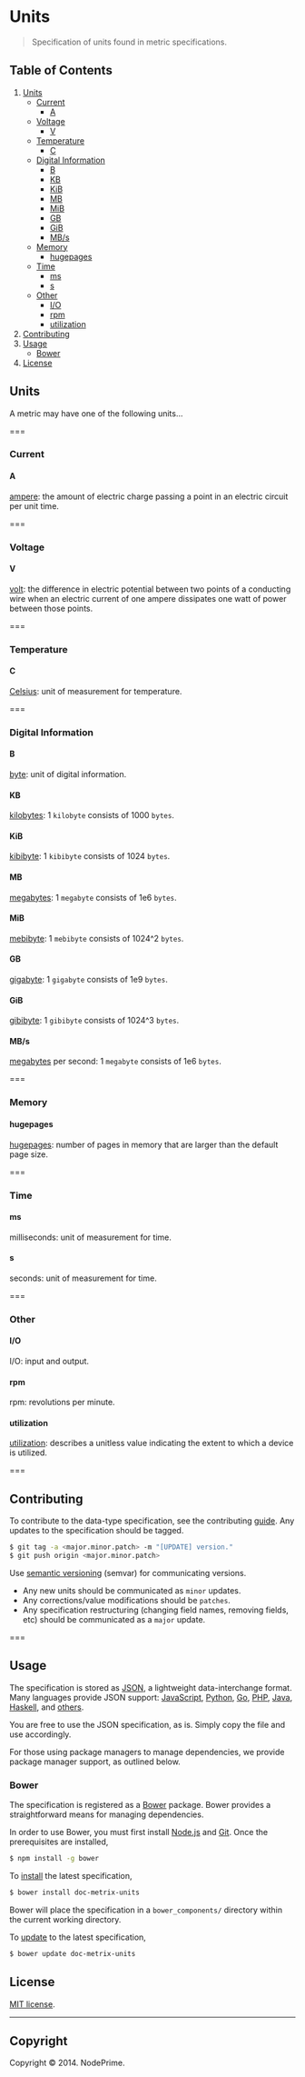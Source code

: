 Units
===

> Specification of units found in metric specifications.


## Table of Contents

1. 	[Units](#units)
	-	[Current](#current)
		* 	[A](#a)
	- 	[Voltage](#voltage)
		*	[V](#v)
	- 	[Temperature](#temperature)
		*	[C](#c)
	-	[Digital Information](#digitial-information)
		* 	[B](#b)
		*	[KB](#kb)
		*	[KiB](#kib)
		*	[MB](#mb)
		*	[MiB](#mib)
		*	[GB](#gb)
		*	[GiB](#gib)
		* 	[MB/s](#mbs)
	- 	[Memory](#memory)
		*	[hugepages](#hugepages)
	- 	[Time](#time)
		*	[ms](#ms)
		*	[s](#s)
	- 	[Other](#other)
		* 	[I/O](#io)
		*	[rpm](#rpm)
		*	[utilization](#utilization)
1. 	[Contributing](#contributing)
1. 	[Usage](#usage)
	-	[Bower](#bower)
1. 	[License](#license)


## Units

A metric may have one of the following units... 


===
### Current

#### A

[ampere](http://en.wikipedia.org/wiki/Ampere): the amount of electric charge passing a point in an electric circuit per unit time.


===
### Voltage

#### V

[volt](http://en.wikipedia.org/wiki/Volt): the difference in electric potential between two points of a conducting wire when an electric current of one ampere dissipates one watt of power between those points.


===
### Temperature

#### C

[Celsius](http://en.wikipedia.org/wiki/Celsius): unit of measurement for temperature.


===
### Digital Information

#### B

[byte](http://en.wikipedia.org/wiki/Byte): unit of digital information.

#### KB

[kilobytes](http://en.wikipedia.org/wiki/Kilobyte): 1 `kilobyte` consists of 1000 `bytes`.


#### KiB

[kibibyte](http://en.wikipedia.org/wiki/Kibibyte): 1 `kibibyte` consists of 1024 `bytes`.


#### MB

[megabytes](http://en.wikipedia.org/wiki/Megabyte): 1 `megabyte` consists of 1e6 `bytes`.


#### MiB

[mebibyte](http://en.wikipedia.org/wiki/Mebibyte): 1 `mebibyte` consists of 1024^2 `bytes`.


#### GB

[gigabyte](http://en.wikipedia.org/wiki/Gigabyte): 1 `gigabyte` consists of 1e9 `bytes`.


#### GiB

[gibibyte](http://en.wikipedia.org/wiki/Gibibyte): 1 `gibibyte` consists of 1024^3 `bytes`.


#### MB/s

[megabytes](http://en.wikipedia.org/wiki/Megabyte) per second: 1 `megabyte` consists of 1e6 `bytes`.


===
### Memory

#### hugepages

[hugepages](http://en.wikipedia.org/wiki/Page_(computer_memory)#Huge_pages): number of pages in memory that are larger than the default page size.


===
### Time

#### ms

milliseconds: unit of measurement for time.


#### s

seconds: unit of measurement for time.


===
### Other


#### I/O

I/O: input and output.


#### rpm

rpm: revolutions per minute.


#### utilization

[utilization](http://en.wikipedia.org/wiki/Load_(computing)#CPU_load_vs_CPU_utilization): describes a unitless value indicating the extent to which a device is utilized.



===
## Contributing

To contribute to the data-type specification, see the contributing [guide](https://github.com/doc-metrix/contributing). Any updates to the specification should be tagged.

``` bash
$ git tag -a <major.minor.patch> -m "[UPDATE] version."
$ git push origin <major.minor.patch>
```

Use [semantic versioning](http://semver.org/) (semvar) for communicating versions.

*	Any new units should be communicated as `minor` updates.
*	Any corrections/value modifications should be `patches`.
* 	Any specification restructuring (changing field names, removing fields, etc) should be communicated as a `major` update.


===
## Usage

The specification is stored as [JSON](http://json.org/), a lightweight data-interchange format. Many languages provide JSON support: [JavaScript](http://www.json.org/js.html), [Python](https://docs.python.org/2/library/json.html), [Go](http://golang.org/pkg/encoding/json/), [PHP](http://php.net/manual/en/book.json.php), [Java](http://json.org/java/), [Haskell](http://hackage.haskell.org/package/json), and [others](http://json.org/).

You are free to use the JSON specification, as is. Simply copy the file and use accordingly.

For those using package managers to manage dependencies, we provide package manager support, as outlined below.


### Bower

The specification is registered as a [Bower](http://bower.io) package. Bower provides a straightforward means for managing dependencies.

In order to use Bower, you must first install [Node.js](http://nodejs.org/) and [Git](http://git-scm.com/book/en/Getting-Started-Installing-Git). Once the prerequisites are installed,

``` bash
$ npm install -g bower
```

To [install](http://bower.io/docs/api/#install) the latest specification,

``` bash
$ bower install doc-metrix-units
```

Bower will place the specification in a `bower_components/` directory within the current working directory.

To [update](http://bower.io/docs/api/#update) to the latest specification,

``` bash
$ bower update doc-metrix-units
```


## License

[MIT license](http://opensource.org/licenses/MIT). 


---
## Copyright

Copyright &copy; 2014. NodePrime.

